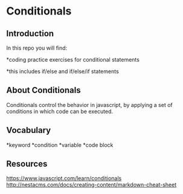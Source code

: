 # Conditionals

## Introduction
In this repo you will find:

  *coding practice exercises for conditional statements
  
  *this includes if/else and if/else/if statements 
  
## About Conditionals
  
Conditionals control the behavior in javascript, by applying a set of conditions in which code can be executed.

## Vocabulary

*keyword
*condition
*variable
*code block

## Resources
https://www.javascript.com/learn/conditionals
http://nestacms.com/docs/creating-content/markdown-cheat-sheet
